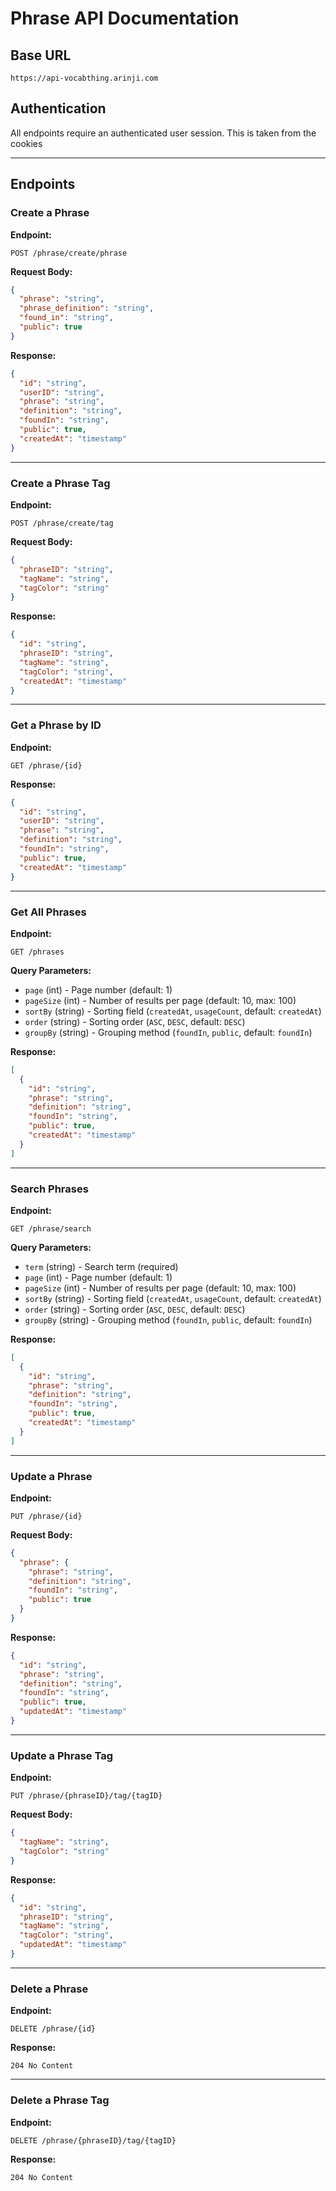 # Phrase API Documentation

## Base URL

```
https://api-vocabthing.arinji.com
```

## Authentication

All endpoints require an authenticated user session. This is taken from the cookies

---

## Endpoints

### Create a Phrase

**Endpoint:**

```
POST /phrase/create/phrase
```

**Request Body:**

```json
{
  "phrase": "string",
  "phrase_definition": "string",
  "found_in": "string",
  "public": true
}
```

**Response:**

```json
{
  "id": "string",
  "userID": "string",
  "phrase": "string",
  "definition": "string",
  "foundIn": "string",
  "public": true,
  "createdAt": "timestamp"
}
```

---

### Create a Phrase Tag

**Endpoint:**

```
POST /phrase/create/tag
```

**Request Body:**

```json
{
  "phraseID": "string",
  "tagName": "string",
  "tagColor": "string"
}
```

**Response:**

```json
{
  "id": "string",
  "phraseID": "string",
  "tagName": "string",
  "tagColor": "string",
  "createdAt": "timestamp"
}
```

---

### Get a Phrase by ID

**Endpoint:**

```
GET /phrase/{id}
```

**Response:**

```json
{
  "id": "string",
  "userID": "string",
  "phrase": "string",
  "definition": "string",
  "foundIn": "string",
  "public": true,
  "createdAt": "timestamp"
}
```

---

### Get All Phrases

**Endpoint:**

```
GET /phrases
```

**Query Parameters:**

- `page` (int) - Page number (default: 1)
- `pageSize` (int) - Number of results per page (default: 10, max: 100)
- `sortBy` (string) - Sorting field (`createdAt`, `usageCount`, default: `createdAt`)
- `order` (string) - Sorting order (`ASC`, `DESC`, default: `DESC`)
- `groupBy` (string) - Grouping method (`foundIn`, `public`, default: `foundIn`)

**Response:**

```json
[
  {
    "id": "string",
    "phrase": "string",
    "definition": "string",
    "foundIn": "string",
    "public": true,
    "createdAt": "timestamp"
  }
]
```

---

### Search Phrases

**Endpoint:**

```
GET /phrase/search
```

**Query Parameters:**

- `term` (string) - Search term (required)
- `page` (int) - Page number (default: 1)
- `pageSize` (int) - Number of results per page (default: 10, max: 100)
- `sortBy` (string) - Sorting field (`createdAt`, `usageCount`, default: `createdAt`)
- `order` (string) - Sorting order (`ASC`, `DESC`, default: `DESC`)
- `groupBy` (string) - Grouping method (`foundIn`, `public`, default: `foundIn`)

**Response:**

```json
[
  {
    "id": "string",
    "phrase": "string",
    "definition": "string",
    "foundIn": "string",
    "public": true,
    "createdAt": "timestamp"
  }
]
```

---

### Update a Phrase

**Endpoint:**

```
PUT /phrase/{id}
```

**Request Body:**

```json
{
  "phrase": {
    "phrase": "string",
    "definition": "string",
    "foundIn": "string",
    "public": true
  }
}
```

**Response:**

```json
{
  "id": "string",
  "phrase": "string",
  "definition": "string",
  "foundIn": "string",
  "public": true,
  "updatedAt": "timestamp"
}
```

---

### Update a Phrase Tag

**Endpoint:**

```
PUT /phrase/{phraseID}/tag/{tagID}
```

**Request Body:**

```json
{
  "tagName": "string",
  "tagColor": "string"
}
```

**Response:**

```json
{
  "id": "string",
  "phraseID": "string",
  "tagName": "string",
  "tagColor": "string",
  "updatedAt": "timestamp"
}
```

---

### Delete a Phrase

**Endpoint:**

```
DELETE /phrase/{id}
```

**Response:**

```
204 No Content
```

---

### Delete a Phrase Tag

**Endpoint:**

```
DELETE /phrase/{phraseID}/tag/{tagID}
```

**Response:**

```
204 No Content
```
